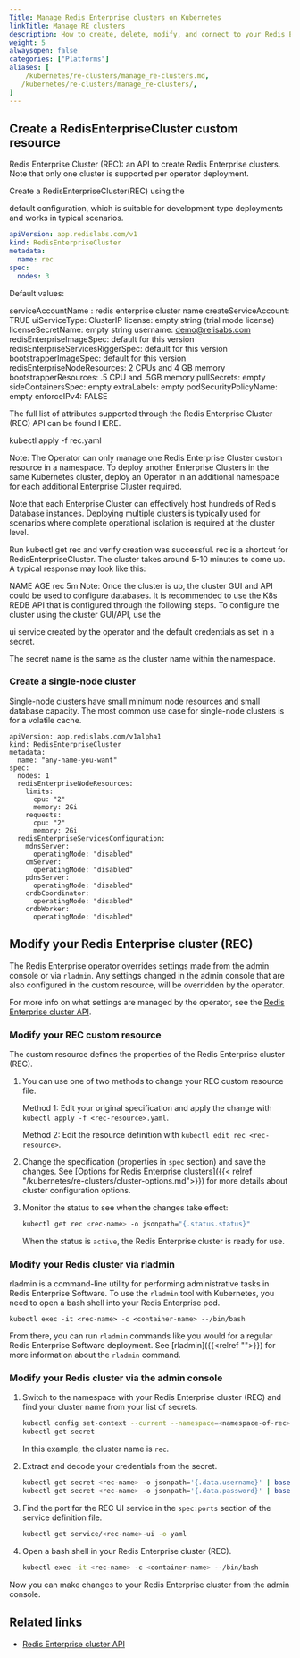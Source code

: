 ```yaml
---
Title: Manage Redis Enterprise clusters on Kubernetes
linkTitle: Manage RE clusters
description: How to create, delete, modify, and connect to your Redis Enteprise cluster (REC) on Kubernetes. 
weight: 5
alwaysopen: false
categories: ["Platforms"]
aliases: [
    /kubernetes/re-clusters/manage_re-clusters.md,
   /kubernetes/re-clusters/manage_re-clusters/,
]
---
```


## Create a RedisEnterpriseCluster custom resource

Redis Enterprise Cluster (REC): an API to create Redis Enterprise clusters. Note that only one cluster is supported per operator deployment.

Create a RedisEnterpriseCluster(REC) using the

default configuration, which is suitable for development type deployments and works in typical scenarios. 

```yaml
apiVersion: app.redislabs.com/v1
kind: RedisEnterpriseCluster
metadata:
  name: rec
spec:
  nodes: 3
```

Default values:

serviceAccountName : redis enterprise cluster name
createServiceAccount: TRUE
uiServiceType: ClusterIP
license: empty string (trial mode license)
licenseSecretName: empty string
username: demo@relisabs.com
redisEnterpriseImageSpec: default for this version
redisEnterpriseServicesRiggerSpec: default for this version
bootstrapperImageSpec: default for this version
redisEnterpriseNodeResources: 2 CPUs and 4 GB memory
bootstrapperResources: .5 CPU and .5GB memory
pullSecrets: empty
sideContainersSpec: empty
extraLabels: empty
podSecurityPolicyName: empty
enforceIPv4: FALSE





The full list of attributes supported through the Redis Enterprise Cluster (REC) API can be found HERE.

kubectl apply -f rec.yaml


Note: The Operator can only manage one Redis Enterprise Cluster custom resource in a namespace. To deploy another Enterprise Clusters in the same Kubernetes cluster, deploy an Operator in an additional namespace for each additional Enterprise Cluster required. 

Note that each Enterprise Cluster can effectively host hundreds of Redis Database instances. Deploying multiple clusters is typically used for scenarios where complete operational isolation is required at the cluster level.

Run kubectl get rec and verify creation was successful. rec is a shortcut for RedisEnterpriseCluster. The cluster takes around 5-10 minutes to come up. A typical response may look like this:

NAME  AGE
rec   5m
Note: Once the cluster is up, the cluster GUI and API could be used to configure databases. It is recommended to use the K8s REDB API that is configured through the following steps. To configure the cluster using the cluster GUI/API, use the 

ui service created by the operator and the default credentials as set in a secret.

The secret name is the same as the cluster name within the namespace.

### Create a single-node cluster

Single-node clusters have small minimum node resources and small database capacity. The most common use case for single-node clusters is for a volatile cache.

```
apiVersion: app.redislabs.com/v1alpha1
kind: RedisEnterpriseCluster
metadata:
  name: "any-name-you-want"
spec:
  nodes: 1
  redisEnterpriseNodeResources:
    limits:
      cpu: "2"
      memory: 2Gi
    requests:
      cpu: "2"
      memory: 2Gi
  redisEnterpriseServicesConfiguration:
    mdnsServer:
      operatingMode: "disabled"
    cmServer:
      operatingMode: "disabled"
    pdnsServer:
      operatingMode: "disabled"
    crdbCoordinator:
      operatingMode: "disabled"
    crdbWorker:
      operatingMode: "disabled"
```

## Modify your Redis Enterprise cluster (REC)

The Redis Enterprise operator overrides settings made from the admin console or via `rladmin`. Any settings changed in the admin console that are also configured in the custom resource, will be overridden by the operator.

 For more info on what settings are managed by the operator, see the [Redis Enterprise cluster API](https://github.com/RedisLabs/redis-enterprise-k8s-docs/blob/master/redis_enterprise_cluster_api.md).

### Modify your REC custom resource

The custom resource defines the properties of the Redis Enterprise cluster (REC).

1. You can use one of two methods to change your REC custom resource file.

    Method 1: Edit your original specification and apply the change with <nobr>`kubectl apply -f <rec-resource>.yaml`.</nobr>

    Method 2: Edit the resource definition with <nobr>`kubectl edit rec <rec-resource>`</nobr>.

1. Change the specification (properties in `spec` section) and save the changes. See [Options for Redis Enterprise clusters]({{< relref "/kubernetes/re-clusters/cluster-options.md">}}) for more details about cluster configuration options.

1. Monitor the status to see when the changes take effect:

    ```sh
    kubectl get rec <rec-name> -o jsonpath="{.status.status}"
    ```

    When the status is `active`, the Redis Enterprise cluster is ready for use.

### Modify your Redis cluster via rladmin

rladmin is a command-line utility for performing administrative tasks in Redis Enterprise Software. To use the `rladmin` tool with Kubernetes, you need to open a bash shell into your Redis Enterprise pod.

```
kubectl exec -it <rec-name> -c <container-name> --/bin/bash
```

From there, you can run `rladmin` commands like you would for a regular Redis Enterprise Software deployment. See [rladmin]({{<relref "">}}) for more information about the `rladmin` command.

### Modify your Redis cluster via the admin console

1. Switch to the namespace with your Redis Enterprise cluster (REC) and find your cluster name from your list of secrets.

    ```sh
    kubectl config set-context --current --namespace=<namespace-of-rec>
    kubectl get secret
    ```

    In this example, the cluster name is `rec`.

1. Extract and decode your credentials from the secret.

    ```sh
    kubectl get secret <rec-name> -o jsonpath='{.data.username}' | base64 --decode
    kubectl get secret <rec-name> -o jsonpath='{.data.password}' | base64 --decode
    ```

1. Find the port for the REC UI service in the `spec:ports` section of the service definition file.

    ```sh
    kubectl get service/<rec-name>-ui -o yaml
    ```

1. Open a bash shell in your Redis Enterprise cluster (REC).

    ```sh
    kubectl exec -it <rec-name> -c <container-name> --/bin/bash
    ```

Now you can make changes to your Redis Enterprise cluster from the admin console.

## Related links

- [Redis Enterprise cluster API](https://github.com/RedisLabs/redis-enterprise-k8s-docs/blob/master/redis_enterprise_cluster_api.md)